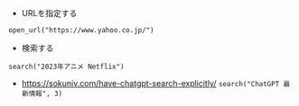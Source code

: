 - URLを指定する 

```open_url("https://www.yahoo.co.jp/")```
- 検索する

```search("2023年アニメ Netflix")```

  - https://sokuniv.com/have-chatgpt-search-explicitly/
    ```search("ChatGPT 最新情報", 3)```
